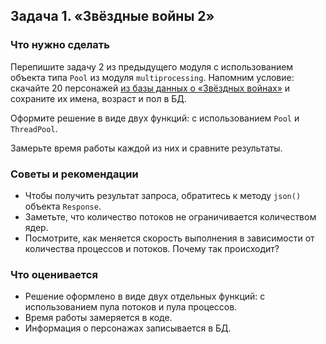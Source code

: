 ## Задача 1. «Звёздные войны 2»

### Что нужно сделать

Перепишите задачу 2 из предыдущего модуля с использованием объекта типа `Pool` из модуля `multiprocessing`. Напомним
условие: скачайте 20 персонажей [из базы данных о «Звёздных войнах»](https://www.swapi.tech/documentation) и сохраните их имена, возраст и
пол в БД.

Оформите решение в виде двух функций: с использованием `Pool` и `ThreadPool`.

Замерьте время работы каждой из них и сравните результаты.

### Советы и рекомендации

* Чтобы получить результат запроса, обратитесь к методу `json()` объекта `Response`.
* Заметьте, что количество потоков не ограничивается количеством ядер.
* Посмотрите, как меняется скорость выполнения в зависимости от количества процессов и потоков. Почему так происходит?

### Что оценивается

* Решение оформлено в виде двух отдельных функций: с использованием пула потоков и пула процессов.
* Время работы замеряется в коде.
* Информация о персонажах записывается в БД.
